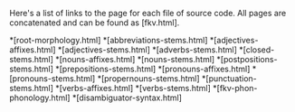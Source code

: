 Here's a list of links to the page for each file of source code. All pages are concatenated and can be found as [fkv.html].

*[root-morphology.html]
*[abbreviations-stems.html]
*[adjectives-affixes.html]
*[adjectives-stems.html]
*[adverbs-stems.html]
*[closed-stems.html]
*[nouns-affixes.html]
*[nouns-stems.html]
*[postpositions-stems.html]
*[prepositions-stems.html]
*[pronouns-affixes.html]
*[pronouns-stems.html]
*[propernouns-stems.html]
*[punctuation-stems.html]
*[verbs-affixes.html]
*[verbs-stems.html]
*[fkv-phon-phonology.html]
*[disambiguator-syntax.html]

